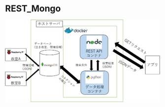 # REST_Mongo

<img width="600" alt="system.png" src="https://github.com/sbtit/REST_Mongo/blob/master/iot.png">

